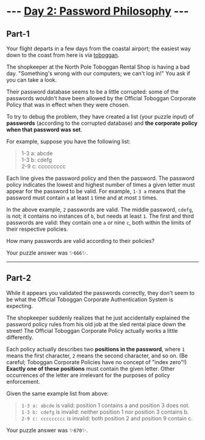 # --- [Day 2: Password Philosophy](https://adventofcode.com/2020/day/2) ---

## Part-1

Your flight departs in a few days from the coastal airport; the easiest way down to the coast from here is via [toboggan](https://en.wikipedia.org/wiki/Toboggan).

The shopkeeper at the North Pole Toboggan Rental Shop is having a bad day. "Something's wrong with our computers; we can't log in!" You ask if you can take a look.

Their password database seems to be a little corrupted: some of the passwords wouldn't have been allowed by the Official Toboggan Corporate Policy that was in effect when they were chosen.

To try to debug the problem, they have created a list (your puzzle input) of **passwords** (according to the corrupted database) and **the corporate policy when that password was set**.

For example, suppose you have the following list:

> 1-3 a: abcde   
> 1-3 b: cdefg   
> 2-9 c: ccccccccc  


Each line gives the password policy and then the password. The password policy indicates the lowest and highest number of times a given letter must appear for the password to be valid. For example, ```1-3 a``` means that the password must contain ```a``` at least ```1``` time and at most ```3``` times.

In the above example, ```2``` passwords are valid. The middle password, ```cdefg```, is not; it contains no instances of ```b```, but needs at least ```1```. The first and third passwords are valid: they contain one ```a``` or nine ```c```, both within the limits of their respective policies.

How many passwords are valid according to their policies?

Your puzzle answer was  ✨```666```✨.
___
## Part-2

While it appears you validated the passwords correctly, they don't seem to be what the Official Toboggan Corporate Authentication System is expecting.

The shopkeeper suddenly realizes that he just accidentally explained the password policy rules from his old job at the sled rental place down the street! The Official Toboggan Corporate Policy actually works a little differently.

Each policy actually describes two **positions in the password**, where ```1``` means the first character, ```2``` means the second character, and so on. (Be careful; Toboggan Corporate Policies have no concept of "index zero"!) **Exactly one of these positions** must contain the given letter. Other occurrences of the letter are irrelevant for the purposes of policy enforcement.

Given the same example list from above:
> ```1-3 a: abcde``` is valid: position 1 contains a and position 3 does not.  
> ```1-3 b: cdefg``` is invalid: neither position 1 nor position 3 contains b.  
> ```2-9 c: ccccccccc``` is invalid: both position 2 and position 9 contain c.


Your puzzle answer was  ✨```670```✨.
